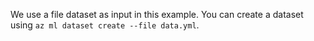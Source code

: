 
We use a file dataset as input in this example. You can create a dataset using `az ml dataset create --file data.yml`.

